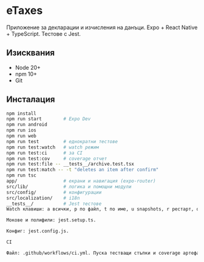 # eTaxes

Приложение за декларации и изчисления на данъци. Expo + React Native + TypeScript. Тестове с Jest.

## Изисквания
- Node 20+
- npm 10+
- Git

## Инсталация
```bash
npm install
npm run start        # Expo Dev
npm run android
npm run ios
npm run web
npm run test         # еднократни тестове
npm run test:watch   # watch режим
npm run test:ci      # за CI
npm run test:cov     # coverage отчет
npm run test:file -- __tests__/archive.test.tsx
npm run test:match -- -t "deletes an item after confirm"
npm run tsc
app/                 # екрани и навигация (expo-router)
src/lib/             # логика и помощни модули
src/config/          # конфигурации
src/localization/    # i18n
__tests__/           # Jest тестове
Watch клавиши: a всички, p по файл, t по име, u snapshots, r рестарт, q изход.

Мокове и полифили: jest.setup.ts.

Конфиг: jest.config.js.

CI

Файл: .github/workflows/ci.yml. Пуска тестващи стъпки и coverage артефакт.
